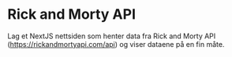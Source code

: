 # Rick and Morty API

Lag et NextJS nettsiden som henter data fra Rick and Morty API (https://rickandmortyapi.com/api) og viser dataene på en fin måte.
